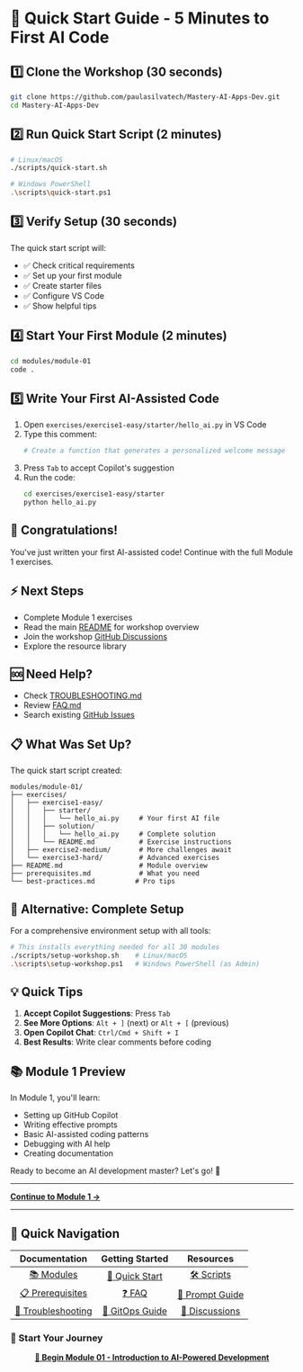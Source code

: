 # 🚀 Quick Start Guide - 5 Minutes to First AI Code

## 1️⃣ Clone the Workshop (30 seconds)
```bash
git clone https://github.com/paulasilvatech/Mastery-AI-Apps-Dev.git
cd Mastery-AI-Apps-Dev
```

## 2️⃣ Run Quick Start Script (2 minutes)
```bash
# Linux/macOS
./scripts/quick-start.sh

# Windows PowerShell
.\scripts\quick-start.ps1
```

## 3️⃣ Verify Setup (30 seconds)
The quick start script will:
- ✅ Check critical requirements
- ✅ Set up your first module
- ✅ Create starter files
- ✅ Configure VS Code
- ✅ Show helpful tips

## 4️⃣ Start Your First Module (2 minutes)
```bash
cd modules/module-01
code .
```

## 5️⃣ Write Your First AI-Assisted Code
1. Open `exercises/exercise1-easy/starter/hello_ai.py` in VS Code
2. Type this comment:
   ```python
   # Create a function that generates a personalized welcome message
   ```
3. Press `Tab` to accept Copilot's suggestion
4. Run the code: 
   ```bash
   cd exercises/exercise1-easy/starter
   python hello_ai.py
   ```

## 🎉 Congratulations!
You've just written your first AI-assisted code! Continue with the full Module 1 exercises.

## ⚡ Next Steps
- Complete Module 1 exercises
- Read the main [README](README.md) for workshop overview
- Join the workshop [GitHub Discussions](https://github.com/paulasilvatech/Mastery-AI-Apps-Dev/discussions)
- Explore the resource library

## 🆘 Need Help?
- Check [TROUBLESHOOTING.md](TROUBLESHOOTING.md)
- Review [FAQ.md](FAQ.md)
- Search existing [GitHub Issues](https://github.com/paulasilvatech/Mastery-AI-Apps-Dev/issues)

## 📋 What Was Set Up?

The quick start script created:

```
modules/module-01/
├── exercises/
│   ├── exercise1-easy/
│   │   ├── starter/
│   │   │   └── hello_ai.py     # Your first AI file
│   │   ├── solution/
│   │   │   └── hello_ai.py     # Complete solution
│   │   └── README.md           # Exercise instructions
│   ├── exercise2-medium/       # More challenges await
│   └── exercise3-hard/         # Advanced exercises
├── README.md                   # Module overview
├── prerequisites.md            # What you need
└── best-practices.md          # Pro tips
```

## 🚀 Alternative: Complete Setup

For a comprehensive environment setup with all tools:

```bash
# This installs everything needed for all 30 modules
./scripts/setup-workshop.sh    # Linux/macOS
.\scripts\setup-workshop.ps1   # Windows PowerShell (as Admin)
```

## 💡 Quick Tips

1. **Accept Copilot Suggestions**: Press `Tab`
2. **See More Options**: `Alt + ]` (next) or `Alt + [` (previous)
3. **Open Copilot Chat**: `Ctrl/Cmd + Shift + I`
4. **Best Results**: Write clear comments before coding

## 📚 Module 1 Preview

In Module 1, you'll learn:
- Setting up GitHub Copilot
- Writing effective prompts
- Basic AI-assisted coding patterns
- Debugging with AI help
- Creating documentation

Ready to become an AI development master? Let's go! 🚀

---

**[Continue to Module 1 →](modules/module-01/README.md)**

---

## 🔗 Quick Navigation

<div align="center">

| Documentation | Getting Started | Resources |
|:-------------:|:---------------:|:---------:|
| [📚 Modules](modules/README.md) | [🚀 Quick Start](QUICKSTART.md) | [🛠️ Scripts](scripts/README.md) |
| [📋 Prerequisites](PREREQUISITES.md) | [❓ FAQ](FAQ.md) | [📝 Prompt Guide](PROMPT-GUIDE.md) |
| [🔧 Troubleshooting](TROUBLESHOOTING.md) | [🔄 GitOps Guide](GITOPS-GUIDE.md) | [💬 Discussions](https://github.com/paulasilvatech/Mastery-AI-Apps-Dev/discussions) |

</div>

### 🎯 Start Your Journey

<div align="center">

[**🚀 Begin Module 01 - Introduction to AI-Powered Development**](modules/module-01/README.md)

</div>
